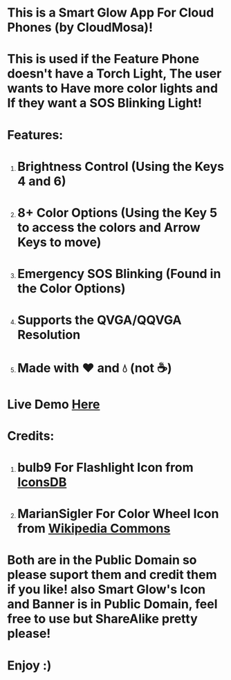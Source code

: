 <h1>This is a Smart Glow App For Cloud Phones (by CloudMosa)!</h1>
<h1>This is used if the Feature Phone doesn't have a Torch Light, The user wants to Have more color lights and If they want a SOS Blinking Light!</h1>
<h1>Features:</h1>
<ol>
  <li><h1>Brightness Control (Using the Keys 4 and 6)</h1></li>
  <li><h1>8+ Color Options (Using the Key 5 to access the colors and Arrow Keys to move)</h1></li>
  <li><h1>Emergency SOS Blinking (Found in the Color Options)</h1></li>
  <li><h1>Supports the QVGA/QQVGA Resolution</h1></li>
  <li><h1>Made with ❤️ and 💧 (not ☕)</h1></li>
</ol>
<h1>Live Demo <a href='https://fnafrad.github.io/Smart-Glow-CloudPhone/'>Here</a></h1>
<h1>Credits:</h1>
<ol>
  <li><h1>bulb9 For Flashlight Icon from <a href='https://www.iconsdb.com/black-icons/flashlight-icon.html'>IconsDB</a></h1></li>
  <li><h1>MarianSigler For Color Wheel Icon from <a href='https://commons.wikimedia.org/wiki/File:Colorwheel.svg'>Wikipedia Commons</a></h1></li>
</ol>
<h1>Both are in the Public Domain so please suport them and credit them if you like! also Smart Glow's Icon and Banner is in Public Domain, feel free to use but ShareAlike pretty please!</h1>
<h1>Enjoy :)</h1>
